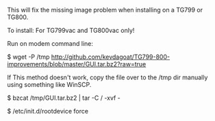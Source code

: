 This will fix the missing image problem when installing on a TG799 or TG800.

To install:
For TG799vac and TG800vac only!

Run on modem command line:

$ wget -P /tmp http://github.com/kevdagoat/TG799-800-improvements/blob/master/GUI.tar.bz2?raw=true 

If This method doesn't work, copy the file over to the /tmp dir manually using something like WinSCP.

$ bzcat /tmp/GUI.tar.bz2 | tar -C / -xvf -

$ /etc/init.d/rootdevice force
